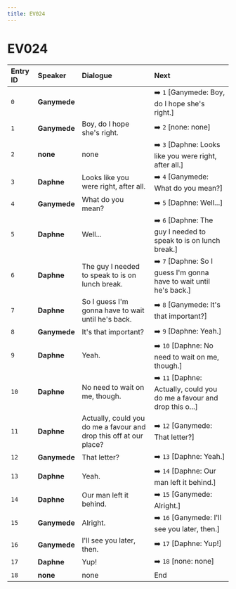 ```yaml
---
title: EV024
---
```


# EV024


| Entry ID | Speaker | Dialogue | Next |
| :------- | :------ | :------- | :------------ |
| `0` | **Ganymede** |  | ➡️ `1` \[Ganymede: Boy, do I hope she's right\.\] |
| `1` | **Ganymede** | Boy, do I hope she's right\. | ➡️ `2` \[none: none\] |
| `2` | **none** | none | ➡️ `3` \[Daphne: Looks like you were right, after all\.\] |
| `3` | **Daphne** | Looks like you were right, after all\. | ➡️ `4` \[Ganymede: What do you mean?\] |
| `4` | **Ganymede** | What do you mean? | ➡️ `5` \[Daphne: Well\.\.\.\] |
| `5` | **Daphne** | Well\.\.\. | ➡️ `6` \[Daphne: The guy I needed to speak to is on lunch break\.\] |
| `6` | **Daphne** | The guy I needed to speak to is on lunch break\. | ➡️ `7` \[Daphne: So I guess I'm gonna have to wait until he's back\.\] |
| `7` | **Daphne** | So I guess I'm gonna have to wait until he's back\. | ➡️ `8` \[Ganymede: It's that important?\] |
| `8` | **Ganymede** | It's that important? | ➡️ `9` \[Daphne: Yeah\.\] |
| `9` | **Daphne** | Yeah\. | ➡️ `10` \[Daphne: No need to wait on me, though\.\] |
| `10` | **Daphne** | No need to wait on me, though\. | ➡️ `11` \[Daphne: Actually, could you do me a favour and drop this o\.\.\.\] |
| `11` | **Daphne** | Actually, could you do me a favour and drop this off at our place? | ➡️ `12` \[Ganymede: That letter?\] |
| `12` | **Ganymede** | That letter? | ➡️ `13` \[Daphne: Yeah\.\] |
| `13` | **Daphne** | Yeah\. | ➡️ `14` \[Daphne: Our man left it behind\.\] |
| `14` | **Daphne** | Our man left it behind\. | ➡️ `15` \[Ganymede: Alright\.\] |
| `15` | **Ganymede** | Alright\. | ➡️ `16` \[Ganymede: I'll see you later, then\.\] |
| `16` | **Ganymede** | I'll see you later, then\. | ➡️ `17` \[Daphne: Yup\!\] |
| `17` | **Daphne** | Yup\! | ➡️ `18` \[none: none\] |
| `18` | **none** | none | End |
